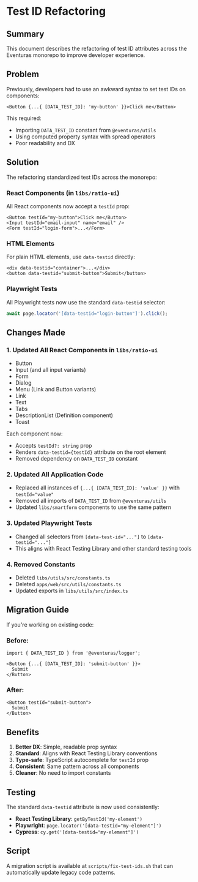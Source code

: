 # Test ID Refactoring

## Summary

This document describes the refactoring of test ID attributes across the Eventuras monorepo to improve developer experience.

## Problem

Previously, developers had to use an awkward syntax to set test IDs on components:

```tsx
<Button {...{ [DATA_TEST_ID]: 'my-button' }}>Click me</Button>
```

This required:
- Importing `DATA_TEST_ID` constant from `@eventuras/utils`
- Using computed property syntax with spread operators
- Poor readability and DX

## Solution

The refactoring standardized test IDs across the monorepo:

### React Components (in `libs/ratio-ui`)

All React components now accept a `testId` prop:

```tsx
<Button testId="my-button">Click me</Button>
<Input testId="email-input" name="email" />
<Form testId="login-form">...</Form>
```

### HTML Elements

For plain HTML elements, use `data-testid` directly:

```tsx
<div data-testid="container">...</div>
<button data-testid="submit-button">Submit</button>
```

### Playwright Tests

All Playwright tests now use the standard `data-testid` selector:

```ts
await page.locator('[data-testid="login-button"]').click();
```

## Changes Made

### 1. Updated All React Components in `libs/ratio-ui`

- Button
- Input (and all input variants)
- Form
- Dialog
- Menu (Link and Button variants)
- Link
- Text
- Tabs
- DescriptionList (Definition component)
- Toast

Each component now:
- Accepts `testId?: string` prop
- Renders `data-testid={testId}` attribute on the root element
- Removed dependency on `DATA_TEST_ID` constant

### 2. Updated All Application Code

- Replaced all instances of `{...{ [DATA_TEST_ID]: 'value' }}` with `testId="value"`
- Removed all imports of `DATA_TEST_ID` from `@eventuras/utils`
- Updated `libs/smartform` components to use the same pattern

### 3. Updated Playwright Tests

- Changed all selectors from `[data-test-id="..."]` to `[data-testid="..."]`
- This aligns with React Testing Library and other standard testing tools

### 4. Removed Constants

- Deleted `libs/utils/src/constants.ts`
- Deleted `apps/web/src/utils/constants.ts`
- Updated exports in `libs/utils/src/index.ts`

## Migration Guide

If you're working on existing code:

### Before:
```tsx
import { DATA_TEST_ID } from '@eventuras/logger';

<Button {...{ [DATA_TEST_ID]: 'submit-button' }}>
  Submit
</Button>
```

### After:
```tsx
<Button testId="submit-button">
  Submit
</Button>
```

## Benefits

1. **Better DX**: Simple, readable prop syntax
2. **Standard**: Aligns with React Testing Library conventions
3. **Type-safe**: TypeScript autocomplete for `testId` prop
4. **Consistent**: Same pattern across all components
5. **Cleaner**: No need to import constants

## Testing

The standard `data-testid` attribute is now used consistently:

- **React Testing Library**: `getByTestId('my-element')`
- **Playwright**: `page.locator('[data-testid="my-element"]')`
- **Cypress**: `cy.get('[data-testid="my-element"]')`

## Script

A migration script is available at `scripts/fix-test-ids.sh` that can automatically update legacy code patterns.
